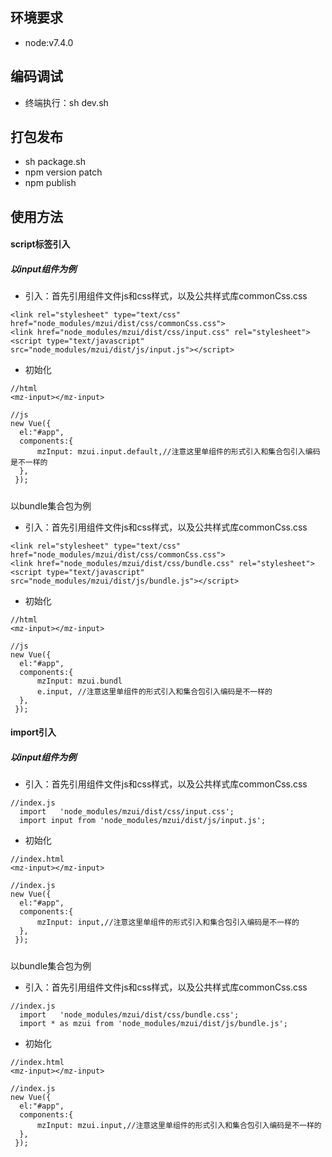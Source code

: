 

## 环境要求
* node:v7.4.0

## 编码调试

* 终端执行：sh dev.sh

## 打包发布

* sh package.sh
* npm version patch
* npm publish



## 使用方法

#### script标签引入

##### 以input组件为例
* 引入：首先引用组件文件js和css样式，以及公共样式库commonCss.css
```
<link rel="stylesheet" type="text/css" href="node_modules/mzui/dist/css/commonCss.css">
<link href="node_modules/mzui/dist/css/input.css" rel="stylesheet">
<script type="text/javascript" src="node_modules/mzui/dist/js/input.js"></script>
```
* 初始化
```
//html
<mz-input></mz-input>

//js
new Vue({
  el:"#app",
  components:{
      mzInput: mzui.input.default,//注意这里单组件的形式引入和集合包引入编码是不一样的
  },
 });
```
#####
 以bundle集合包为例

* 引入：首先引用组件文件js和css样式，以及公共样式库commonCss.css
```
<link rel="stylesheet" type="text/css" href="node_modules/mzui/dist/css/commonCss.css">
<link href="node_modules/mzui/dist/css/bundle.css" rel="stylesheet">
<script type="text/javascript" src="node_modules/mzui/dist/js/bundle.js"></script>
```
* 初始化
```
//html
<mz-input></mz-input>

//js
new Vue({
  el:"#app",
  components:{
      mzInput: mzui.bundl
      e.input, //注意这里单组件的形式引入和集合包引入编码是不一样的
  },
 });

```


#### import引入

##### 以input组件为例
* 引入：首先引用组件文件js和css样式，以及公共样式库commonCss.css
```
//index.js
  import   'node_modules/mzui/dist/css/input.css';
  import input from 'node_modules/mzui/dist/js/input.js';
```
* 初始化
```
//index.html
<mz-input></mz-input>

//index.js
new Vue({
  el:"#app",
  components:{
      mzInput: input,//注意这里单组件的形式引入和集合包引入编码是不一样的
  },
 });
```
#####
 以bundle集合包为例

* 引入：首先引用组件文件js和css样式，以及公共样式库commonCss.css
```
//index.js
  import   'node_modules/mzui/dist/css/bundle.css';
  import * as mzui from 'node_modules/mzui/dist/js/bundle.js';
```
* 初始化
```
//index.html
<mz-input></mz-input>

//index.js
new Vue({
  el:"#app",
  components:{
      mzInput: mzui.input,//注意这里单组件的形式引入和集合包引入编码是不一样的
  },
 });
```




